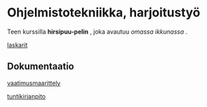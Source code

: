 # Ohjelmistotekniikka, harjoitustyö

Teen kurssilla **hirsipuu-pelin** , joka avautuu *omassa ikkunassa* . 

[laskarit](laskarit)


## Dokumentaatio
[vaatimusmaarittely](dokumentaatio/vaatimusmaarittely.md)

[tuntikirjanpito](dokumentaatio/tuntikirjanpito.md)
